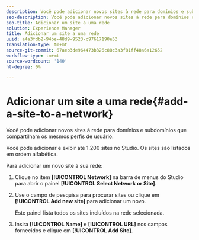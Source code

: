 ```yaml
---
description: Você pode adicionar novos sites à rede para domínios e subdomínios que compartilham os mesmos perfis de usuário.
seo-description: Você pode adicionar novos sites à rede para domínios e subdomínios que compartilham os mesmos perfis de usuário.
seo-title: Adicionar um site a uma rede
solution: Experience Manager
title: Adicionar um site a uma rede
uuid: a4a3fdb2-94be-48d9-9523-c97617190e53
translation-type: tm+mt
source-git-commit: 67aeb3de964473b326c88c3a3f81ff48a6a12652
workflow-type: tm+mt
source-wordcount: '140'
ht-degree: 0%

---
```



# Adicionar um site a uma rede{#add-a-site-to-a-network}

Você pode adicionar novos sites à rede para domínios e subdomínios que compartilham os mesmos perfis de usuário.

Você pode adicionar e exibir até 1.200 sites no Studio. Os sites são listados em ordem alfabética.

Para adicionar um novo site à sua rede:

1. Clique no item **[!UICONTROL Network]** na barra de menus do Studio para abrir o painel **[!UICONTROL Select Network or Site]**.
1. Use o campo de pesquisa para procurar sites ou clique em **[!UICONTROL Add new site]** para adicionar um novo.

   Este painel lista todos os sites incluídos na rede selecionada.

1. Insira **[!UICONTROL Name]** e **[!UICONTROL URL]** nos campos fornecidos e clique em **[!UICONTROL Add Site]**.
